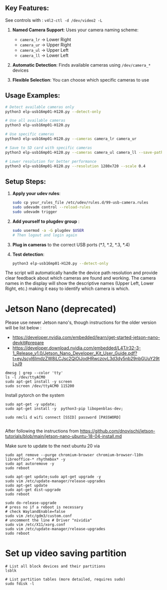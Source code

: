 
## Key Features:

See controls with :
`v4l2-ctl -d /dev/video2 -L`

1. **Named Camera Support**: Uses your camera naming scheme:
   - `camera_lr` → Lower Right
   - `camera_ur` → Upper Right  
   - `camera_ul` → Upper Left
   - `camera_ll` → Lower Left

2. **Automatic Detection**: Finds available cameras using `/dev/camera_*` devices

3. **Flexible Selection**: You can choose which specific cameras to use

## Usage Examples:

```bash
# Detect available cameras only
python3 elp-usb16mp01-H120.py --detect-only

# Use all available cameras
python3 elp-usb16mp01-H120.py

# Use specific cameras
python3 elp-usb16mp01-H120.py --cameras camera_lr camera_ur

# Save to SD card with specific cameras
python3 elp-usb16mp01-H120.py --cameras camera_ul camera_ll --save-path /media/sdcard/camera_data

# Lower resolution for better performance
python3 elp-usb16mp01-H120.py --resolution 1280x720 --scale 0.4
```

## Setup Steps:

1. **Apply your udev rules**:
   ```bash
   sudo cp your_rules_file /etc/udev/rules.d/99-usb-camera.rules
   sudo udevadm control --reload-rules
   sudo udevadm trigger
   ```

2. **Add yourself to plugdev group** :
   ```bash
   sudo usermod -a -G plugdev $USER
   # Then logout and login again
   ```

3. **Plug in cameras** to the correct USB ports (*.1, *.2, *.3, *.4)

4. **Test detection**:
   ```bash
   python3 elp-usb16mp01-H120.py --detect-only
   ```

The script will automatically handle the device path resolution and provide clear feedback about which cameras are found and working. The camera names in the display will show the descriptive names (Upper Left, Lower Right, etc.) making it easy to identify which camera is which.


# Jetson Nano (deprecated)

Please use newer Jetson nano's, though instructions for the older version will be list below : 
- https://developer.nvidia.com/embedded/learn/get-started-jetson-nano-devkit#prepare
- https://developer.download.nvidia.com/embedded/L4T/r32-3-1_Release_v1.0/Jetson_Nano_Developer_Kit_User_Guide.pdf?t=eyJscyI6ImdzZW8iLCJsc2QiOiJodHRwczovL3d3dy5nb29nbGUuY29tLyJ9


```
dmesg | grep --color 'tty'
ls -l /dev/ttyACM0
sudo apt-get install -y screen
sudo screen /dev/ttyACM0 115200
```

Install pytorch on the system
```
sudo apt-get -y update; 
sudo apt-get install -y  python3-pip libopenblas-dev;

```


```
sudo nmcli d wifi connect [SSID] password [PASSWORD]


```


After following the instructions from 
https://github.com/dnovischi/jetson-tutorials/blob/main/jetson-nano-ubuntu-18-04-install.md

Make sure to update to the next ubuntu 20 via 
```
sudo apt remove --purge chromium-browser chromium-browser-l10n libreoffice-* rhythmbox* -y
sudo apt autoremove -y
sudo reboot

sudo apt-get update;sudo apt-get upgrade -y
sudo vim /etc/update-manager/release-upgrades
sudo apt-get update
sudo apt-get dist-upgrade
sudo reboot

sudo do-release-upgrade
# press no if a reboot is necessary
# check WaylandEnable=false
sudo vim /etc/gdm3/custom.conf
# uncomment the line # Driver "nividia" 
sudo vim /etc/X11/xorg.conf
sudo vim /etc/update-manager/release-upgrades
sudo reboot
```


# Set up video saving partition
```
# List all block devices and their partitions
lsblk

# List partition tables (more detailed, requires sudo)
sudo fdisk -l
```